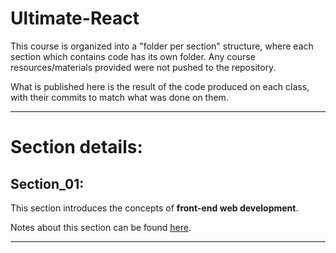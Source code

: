# Ultimate-React

This course is organized into a "folder per section" structure, where each section which contains code has its own folder. Any course resources/materials provided were not pushed to the repository.

What is published here is the result of the code produced on each class, with their commits to match what was done on them.

<hr>

# Section details:

## Section_01:

This section introduces the concepts of **front-end web development**.

Notes about this section can be found [here](https://github.com/vonschappler/Ultimate-React/blob/main/Notes.md#section_01).

<hr>